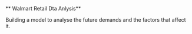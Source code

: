 ** Walmart Retail Dta Anlysis**

Building a model to analyse the future demands and the factors that affect it.
